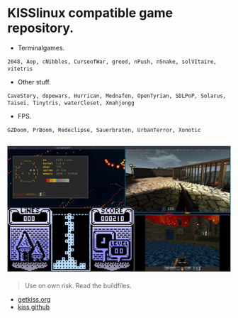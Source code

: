# KISSlinux compatible game repository.

- Terminalgames.
```
2048, Aop, cNibbles, CurseofWar, greed, nPush, nSnake, solVItaire, vitetris
```

- Other stuff.
```
CaveStory, dopewars, Hurrican, Mednafen, OpenTyrian, SDLPoP, Solarus, Taisei, Tinytris, waterCloset, Xmahjongg 
```

- FPS.
```
GZDoom, PrBoom, Redeclipse, Sauerbraten, UrbanTerror, Xonotic
```

![screen](screenshots/busy.jpeg)
---

> Use on own risk. Read the buildfiles.


* [getkiss.org](https://getkiss.org/)
* [kiss github](https://github.com/kisslinux)

